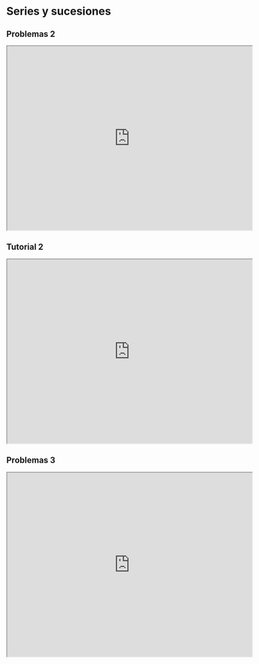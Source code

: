 # Series y sucesiones


## Problemas 2

<iframe src="https://drive.google.com/file/d/1B5VuK6S5lWb2E1fpOvoKE78gHtcvvjM_/preview" width="640" height="480" allow="autoplay"></iframe>


## Tutorial 2

<iframe src="https://drive.google.com/file/d/1UwoES7hUlMWiDD-0UAh74jH66Tlk8N6A/preview" width="640" height="480" allow="autoplay"></iframe>

## Problemas 3

<iframe src="https://drive.google.com/file/d/1uVOG3oKby_ql2CiK5yLKH18cs64sI4dw/preview" width="640" height="480" allow="autoplay"></iframe>
